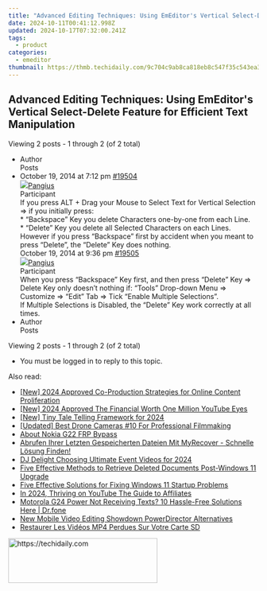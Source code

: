 ```yaml
---
title: "Advanced Editing Techniques: Using EmEditor's Vertical Select-Delete Feature for Efficient Text Manipulation"
date: 2024-10-11T00:41:12.998Z
updated: 2024-10-17T07:32:00.241Z
tags:
  - product
categories:
  - emeditor
thumbnail: https://thmb.techidaily.com/9c704c9ab8ca818eb8c547f35c543ea321e006214fab450eba00af5408d5f618.jpg
---
```


## Advanced Editing Techniques: Using EmEditor's Vertical Select-Delete Feature for Efficient Text Manipulation

Viewing 2 posts - 1 through 2 (of 2 total)

* Author  
Posts
* October 19, 2014 at 7:12 pm [#19504](https://tools.techidaily.com/emeditor/products/)  
[![](https://secure.gravatar.com/avatar/2f83720a713da092e3130438b05596cb?s=80&d=identicon&r=g)Pangius](https://www.emeditor.com/forums/users/Pangius/ "View Pangius's profile")  
Participant  
If you press ALT + Drag your Mouse to Select Text for Vertical Selection => if you initially press:  
 \* “Backspace” Key you delete Characters one-by-one from each Line.  
 \* “Delete” Key you delete all Selected Characters on each Lines.  
However if you press “Backspace” first by accident when you meant to press “Delete”, the “Delete” Key does nothing.  
October 19, 2014 at 9:36 pm [#19505](https://tools.techidaily.com/emeditor/products/)  
[![](https://secure.gravatar.com/avatar/2f83720a713da092e3130438b05596cb?s=80&d=identicon&r=g)Pangius](https://www.emeditor.com/forums/users/Pangius/ "View Pangius's profile")  
Participant  
When you press “Backspace” Key first, and then press “Delete” Key => Delete Key only doesn’t nothing if: “Tools” Drop-down Menu => Customize => “Edit” Tab => Tick “Enable Multiple Selections”.  
If Multiple Selections is Disabled, the “Delete” Key work correctly at all times.
* Author  
Posts

Viewing 2 posts - 1 through 2 (of 2 total)

* You must be logged in to reply to this topic.

<ins class="adsbygoogle"
     style="display:block"
     data-ad-format="autorelaxed"
     data-ad-client="ca-pub-7571918770474297"
     data-ad-slot="1223367746"></ins>

<ins class="adsbygoogle"
     style="display:block"
     data-ad-client="ca-pub-7571918770474297"
     data-ad-slot="8358498916"
     data-ad-format="auto"
     data-full-width-responsive="true"></ins>

<span class="atpl-alsoreadstyle">Also read:</span>
<div><ul>
<li><a href="https://youtube-sure.techidaily.com/024-approved-co-production-strategies-for-online-content-proliferation/"><u>[New] 2024 Approved Co-Production Strategies for Online Content Proliferation</u></a></li>
<li><a href="https://youtube-data.techidaily.com/024-approved-the-financial-worth-one-million-youtube-eyes/"><u>[New] 2024 Approved The Financial Worth One Million YouTube Eyes</u></a></li>
<li><a href="https://vp-tips.techidaily.com/new-tiny-tale-telling-framework-for-2024/"><u>[New] Tiny Tale Telling Framework for 2024</u></a></li>
<li><a href="https://extra-hints.techidaily.com/updated-best-drone-cameras-10-for-professional-filmmaking/"><u>[Updated] Best Drone Cameras #10 For Professional Filmmaking</u></a></li>
<li><a href="https://android-frp.techidaily.com/about-nokia-g22-frp-bypass-by-drfone-android/"><u>About Nokia G22 FRP Bypass</u></a></li>
<li><a href="https://win-web.techidaily.com/abrufen-ihrer-letzten-gespeicherten-dateien-mit-myrecover-schnelle-losung-finden/"><u>Abrufen Ihrer Letzten Gespeicherten Dateien Mit MyRecover - Schnelle Lösung Finden!</u></a></li>
<li><a href="https://youtube-tips.techidaily.com/light-choosing-ultimate-event-videos-for-2024/"><u>DJ Delight Choosing Ultimate Event Videos for 2024</u></a></li>
<li><a href="https://win-web.techidaily.com/five-effective-methods-to-retrieve-deleted-documents-post-windows-11-upgrade/"><u>Five Effective Methods to Retrieve Deleted Documents Post-Windows 11 Upgrade</u></a></li>
<li><a href="https://win-web.techidaily.com/five-effective-solutions-for-fixing-windows-11-startup-problems/"><u>Five Effective Solutions for Fixing Windows 11 Startup Problems</u></a></li>
<li><a href="https://youtube-web.techidaily.com/24-thriving-on-youtube-the-guide-to-affiliates/"><u>In 2024, Thriving on YouTube The Guide to Affiliates</u></a></li>
<li><a href="https://fix-guide.techidaily.com/motorola-g24-power-not-receiving-texts-10-hassle-free-solutions-here-drfone-by-drfone-fix-android-problems-fix-android-problems/"><u>Motorola G24 Power Not Receiving Texts? 10 Hassle-Free Solutions Here | Dr.fone</u></a></li>
<li><a href="https://ai-video-tools.techidaily.com/new-mobile-video-editing-showdown-powerdirector-alternatives/"><u>New Mobile Video Editing Showdown PowerDirector Alternatives</u></a></li>
<li><a href="https://win-web.techidaily.com/restaurer-les-videos-mp4-perdues-sur-votre-carte-sd/"><u>Restaurer Les Vidéos MP4 Perdues Sur Votre Carte SD</u></a></li>
</ul></div>

<!-- affiliate ads begin -->
<a href="https://aligracehair.sjv.io/c/5597632/2012429/19272" target="_top" id="2012429">
  <img src="//a.impactradius-go.com/display-ad/19272-2012429" border="0" alt="https://techidaily.com" width="300" height="90"/>
</a>
<img height="0" width="0" src="https://aligracehair.sjv.io/i/5597632/2012429/19272" style="position:absolute;visibility:hidden;" border="0" />
<!-- affiliate ads end -->

